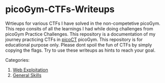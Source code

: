 # picoGym-CTFs-Writeups
Wrtieups for various CTFs I have solved in the non-competetive picoGym.
This repo consits of all the learnings I had while doing challenges from picoGym Practice Challenges.
This repository is a documentation of my journey practicing CTFs in [picoCT](https://play.picoctf.org/practice) picoGym. This repository is for educational purpose only. Please dont spoil the fun of CTFs by simply copying the flags. Try to use these writeups as hints to reach your goal.


Categories:
1) [Web Exploitation](https://github.com/theyashwanthsai/picoGym-CTFs-Writeups/tree/main/Web%20Exploitation)
2) [General Skills](https://github.com/theyashwanthsai/picoGym-CTFs-Writeups/tree/main/General%20Skills)





